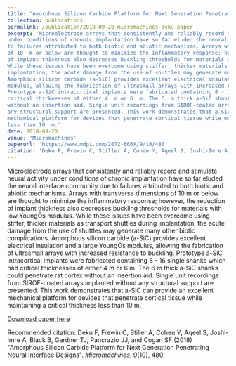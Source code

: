 ---title: "Amorphous Silicon Carbide Platform for Next Generation Penetrating Neural Interface Designs"collection: publicationspermalink: /publication/2018-09-20-micromachines-deku-paperexcerpt: 'Microelectrode arrays that consistently and reliably record and stimulate neural activityunder conditions of chronic implantation have so far eluded the neural interface community dueto failures attributed to both biotic and abiotic mechanisms. Arrays with transverse dimensionsof 10  m or below are thought to minimize the inflammatory response; however, the reductionof implant thickness also decreases buckling thresholds for materials with low YoungÕs modulus.While these issues have been overcome using stiffer, thicker materials as transport shuttles duringimplantation, the acute damage from the use of shuttles may generate many other biotic complications.Amorphous silicon carbide (a-SiC) provides excellent electrical insulation and a large YoungÕsmodulus, allowing the fabrication of ultrasmall arrays with increased resistance to buckling.Prototype a-SiC intracortical implants were fabricated containing 8 - 16 single shanks which hadcritical thicknesses of either 4  m or 6  m. The 6  m thick a-SiC shanks could penetrate rat cortexwithout an insertion aid. Single unit recordings from SIROF-coated arrays implanted withoutany structural support are presented. This work demonstrates that a-SiC can provide an excellentmechanical platform for devices that penetrate cortical tissue while maintaining a critical thicknessless than 10  m.'date: 2018-09-20venue: 'Micromachines'paperurl: 'https://www.mdpi.com/2072-666X/9/10/480'citation: 'Deku F, Frewin C, Stiller A, Cohen Y, Aqeel S, Joshi-Imre A, Black B, Gardner TJ, Pancrazio JJ, and Cogan SF (2018) &quot;Amorphous Silicon Carbide Platform for Next Generation Penetrating Neural Interface Designs&quot;. <i>Micromachines</i>, 9(10), 480.'---Microelectrode arrays that consistently and reliably record and stimulate neural activityunder conditions of chronic implantation have so far eluded the neural interface community dueto failures attributed to both biotic and abiotic mechanisms. Arrays with transverse dimensionsof 10  m or below are thought to minimize the inflammatory response; however, the reductionof implant thickness also decreases buckling thresholds for materials with low YoungÕs modulus.While these issues have been overcome using stiffer, thicker materials as transport shuttles duringimplantation, the acute damage from the use of shuttles may generate many other biotic complications.Amorphous silicon carbide (a-SiC) provides excellent electrical insulation and a large YoungÕsmodulus, allowing the fabrication of ultrasmall arrays with increased resistance to buckling.Prototype a-SiC intracortical implants were fabricated containing 8 - 16 single shanks which hadcritical thicknesses of either 4  m or 6  m. The 6  m thick a-SiC shanks could penetrate rat cortexwithout an insertion aid. Single unit recordings from SIROF-coated arrays implanted withoutany structural support are presented. This work demonstrates that a-SiC can provide an excellentmechanical platform for devices that penetrate cortical tissue while maintaining a critical thicknessless than 10  m.[Download paper here](https://www.mdpi.com/2072-666X/9/10/480)Recommended citation: Deku F, Frewin C, Stiller A, Cohen Y, Aqeel S, Joshi-Imre A, Black B, Gardner TJ, Pancrazio JJ, and Cogan SF (2018) "Amorphous Silicon Carbide Platform for Next Generation Penetrating Neural Interface Designs". <i>Micromachines</i>, 9(10), 480.
